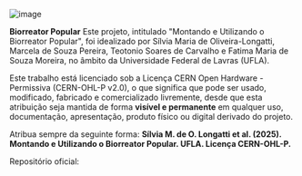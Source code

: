 ![image](https://github.com/user-attachments/assets/06a38380-0c40-47ee-84b3-6c3a82f0c942)

**Biorreator Popular**
Este projeto, intitulado "Montando e Utilizando o Biorreator Popular", foi idealizado por Sílvia Maria de Oliveira-Longatti, Marcela de Souza Pereira, Teotonio Soares de Carvalho e Fatima Maria de Souza Moreira, no âmbito da Universidade Federal de Lavras (UFLA).

Este trabalho está licenciado sob a Licença CERN Open Hardware - Permissiva (CERN-OHL-P v2.0), o que significa que pode ser usado, modificado, fabricado e comercializado livremente, desde que esta atribuição seja mantida de forma **visível e permanente** em qualquer uso, documentação, apresentação, produto físico ou digital derivado do projeto.

Atribua sempre da seguinte forma:
**Sílvia M. de O. Longatti et al. (2025). Montando e Utilizando o Biorreator Popular. UFLA. Licença CERN-OHL-P.**

Repositório oficial: 
